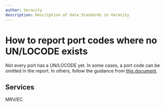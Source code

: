 ```yaml
---
author: Veracity
description: Description of Data Standards in Veracity
---
```


# How to report port codes where no UN/LOCODE exists
Not every port has a UN/LOCODE yet. In some cases, a port code can be omitted in the report. In others, follow the guidance from [this document](http://standard.no/).

## Services
MRV/EC
